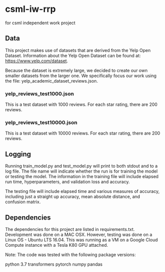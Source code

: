 # csml-iw-rrp
for csml independent work project

## Data

This project makes use of datasets that are derived from the Yelp Open Dataset. Information about the Yelp Open Dataset can be found at: https://www.yelp.com/dataset.

Because the dataset is extremely large, we decided to create our own smaller datasets from the larger one. We specifically focus our work using the file: yelp_academic_dataset_reviews.json.

### yelp_reviews_test1000.json

This is a test dataset with 1000 reviews. For each star rating, there are 200 reviews.

### yelp_reviews_test10000.json

This is a test dataset with 10000 reviews. For each star rating, there are 200 reviews.

## Logging

Running train_model.py and test_model.py will print to both stdout and to a log file. The file name will indicate whether the run is for training the model or testing the model. The information in the training file will include elapsed run time, hyperparameters, and validation loss and accuracy.

The testing file will include elapsed time and various measures of accuracy, including just a straight up accuracy, mean absolute distance, and confusion matrix.

## Dependencies

The dependencies for this project are listed in requirements.txt. Development was done on a MAC OSX. However, testing was done on a Linux OS - Ubuntu LTS 16.04. This was running as a VM on a Google Cloud Compute instance with a Tesla K80 GPU attached.

Note: The code was tested with the following package versions:

python 3.7
transformers
pytorch
numpy
pandas
